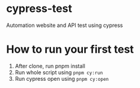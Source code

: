 # cypress-test
Automation website and API test using cypress

# How to run your first test
1. After clone, run pnpm install
2. Run whole script using ```pnpm cy:run```
3. Run cypress open using ```pnpm cy:open```